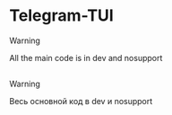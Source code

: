 # Telegram-TUI


> [!WARNING]
> All the main code is in dev and nosupport

## 

> [!WARNING]
> Весь основной код в dev и nosupport
